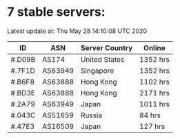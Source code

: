 # 7 stable servers:

Latest update at: Thu May 28 14:10:08 UTC 2020

| ID | ASN | Server Country | Online |
| -- | --- | -------------- | ------ |
| #.D09B | AS174 | United States | 1352 hrs |
| #.7F1D | AS63949 | Singapore | 1352 hrs |
| #.B6F8 | AS63888 | Hong Kong | 1102 hrs |
| #.BD3E | AS63888 | Hong Kong | 2171 hrs |
| #.2A79 | AS63949 | Japan | 1011 hrs |
| #.043C | AS51659 | Russia | 84 hrs |
| #.47E3 | AS16509 | Japan | 127 hrs |

